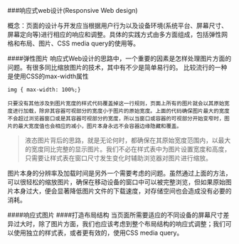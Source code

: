 ###响应式web设计(Responsive Web design)

概念：页面的设计与开发应当根据用户行为以及设备环境(系统平台、屏幕尺寸、屏幕定向等)进行相应的响应和调整。具体的实践方式由多方面组成，包括弹性网格和布局、图片、CSS media query的使用等。

####弹性图片
响应式Web设计的思路中，一个重要的因素是怎样处理图片方面的问题。有很多同比缩放图片的技术，其中有不少是简单易行的。
比较流行的一种是使用CSS的max-width属性

	img { max-width: 100%;}
	
	只要没有其他涉及到图片宽度的样式代码覆盖掉这一行规则，页面上所有的图片就会以其原始宽度进行加载，除非其容器可视部分的宽度小于图片的原始宽度。上面的代码确保图片最大的宽度不会超过浏览器窗口或是其容器可视部分的宽度，所以当窗口或容器的可视部分开始变窄时，图片的最大宽度值也会相应的减小，图片本身永远不会容器边缘隐藏和覆盖。
	
>液态图片背后的思路，就是无论何时，都确保在其原始宽度范围内，以最大的宽度同比完整的显示图片。我们不必在样式表中为图片设置宽度和高度，只需要让样式表在窗口尺寸发生变化时辅助浏览器对图片进行缩放。
	
图片本身的分辨率及加载时间是另外一个需要考虑的问题。虽然通过上面的方法，可以很轻松的缩放图片，确保在移动设备的窗口中可以被完整浏览，但如果原始图片本身过大，便会显著降低图片文件的下载速度，对存储空间也会造成没有必要的消耗。

####响应式图片
####打造布局结构
当页面所需要适应的不同设备的屏幕尺寸差异过大时，除了图片方面，我们也应该考虑到整个布局结构的响应式调整；我们可以使用独立的样式表，或者更有效的，使用CSS media query。